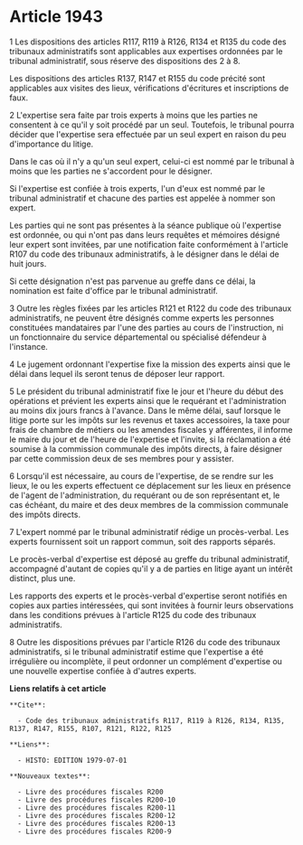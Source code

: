 # Article 1943

1  Les dispositions des articles R117, R119 à  R126,  R134 et  R135 du code des tribunaux administratifs sont applicables aux
expertises ordonnées par le tribunal administratif, sous réserve des dispositions des 2 à 8.

Les dispositions des articles  R137,  R147 et  R155 du code précité sont applicables aux visites des lieux, vérifications
d'écritures et inscriptions de faux.

2  L'expertise sera faite par trois experts à moins que les parties ne consentent à ce qu'il y soit procédé par un seul.
Toutefois, le tribunal pourra décider que l'expertise sera effectuée par un seul expert en raison du peu d'importance du
litige.

Dans le cas où il n'y a qu'un seul expert, celui-ci est nommé par le tribunal à moins que les parties ne s'accordent pour le
désigner.

Si l'expertise est confiée à trois experts, l'un d'eux est nommé par le tribunal administratif et chacune des parties est
appelée à nommer son expert.

Les parties qui ne sont pas présentes à la séance publique où l'expertise est ordonnée, ou qui n'ont pas dans leurs requêtes
et mémoires désigné leur expert sont invitées, par une notification faite conformément à l'article  R107 du code des
tribunaux administratifs, à le désigner dans le délai de huit jours.

Si cette désignation n'est pas parvenue au greffe dans ce délai, la nomination est faite d'office par le tribunal
administratif.

3  Outre les règles fixées par les articles  R121 et  R122 du code des tribunaux administratifs, ne peuvent être désignés
comme experts les personnes constituées mandataires par l'une des parties au cours de l'instruction, ni un fonctionnaire du
service départemental ou spécialisé défendeur à l'instance.

4  Le jugement ordonnant l'expertise fixe la mission des experts ainsi que le délai dans lequel ils seront tenus de déposer
leur rapport.

5  Le président du tribunal administratif fixe le jour et l'heure du début des opérations et prévient les experts ainsi que
le requérant et l'administration au moins dix jours francs à l'avance. Dans le même délai, sauf lorsque le litige porte sur
les impôts sur les revenus et taxes accessoires, la taxe pour frais de chambre de métiers ou les amendes fiscales y
afférentes, il informe le maire du jour et de l'heure de l'expertise et l'invite, si la réclamation a été soumise à la
commission communale des impôts directs, à faire désigner par cette commission deux de ses membres pour y assister.

6  Lorsqu'il est nécessaire, au cours de l'expertise, de se rendre sur les lieux, le ou les experts effectuent ce déplacement
sur les lieux en présence de l'agent de l'administration, du requérant ou de son représentant et, le cas échéant, du maire et
des deux membres de la commission communale des impôts directs.

7  L'expert nommé par le tribunal administratif rédige un procès-verbal. Les experts fournissent soit un rapport commun, soit
des rapports séparés.

Le procès-verbal d'expertise est déposé au greffe du tribunal administratif, accompagné d'autant de copies qu'il y a de
parties en litige ayant un intérêt distinct, plus une.

Les rapports des experts et le procès-verbal d'expertise seront notifiés en copies aux parties intéressées, qui sont invitées
à fournir leurs observations dans les conditions prévues à l'article R125 du code des tribunaux administratifs.

8  Outre les dispositions prévues par l'article  R126 du code des tribunaux administratifs, si le tribunal administratif
estime que l'expertise a été irrégulière ou incomplète, il peut ordonner un complément d'expertise ou une nouvelle expertise
confiée à d'autres experts.

**Liens relatifs à cet article**

	**Cite**:

	  - Code des tribunaux administratifs R117, R119 à R126, R134, R135, R137, R147, R155, R107, R121, R122, R125

	**Liens**:

	  - HISTO: EDITION 1979-07-01

	**Nouveaux textes**:

	  - Livre des procédures fiscales R200
	  - Livre des procédures fiscales R200-10
	  - Livre des procédures fiscales R200-11
	  - Livre des procédures fiscales R200-12
	  - Livre des procédures fiscales R200-13
	  - Livre des procédures fiscales R200-9
